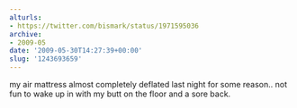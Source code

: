 ```yaml
---
alturls:
- https://twitter.com/bismark/status/1971595036
archive:
- 2009-05
date: '2009-05-30T14:27:39+00:00'
slug: '1243693659'
---
```


my air mattress almost completely deflated last night for some reason.. not fun to wake up in with my butt on the floor and a sore back.

